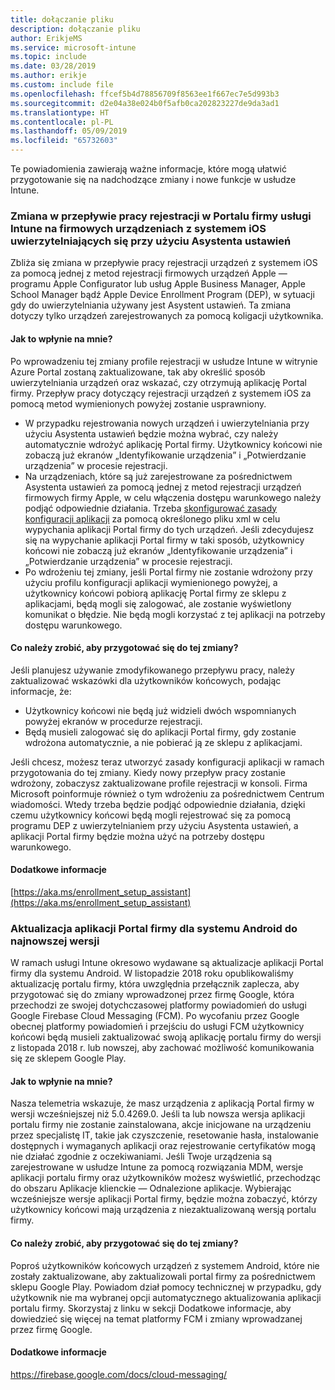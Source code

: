 ```yaml
---
title: dołączanie pliku
description: dołączanie pliku
author: ErikjeMS
ms.service: microsoft-intune
ms.topic: include
ms.date: 03/28/2019
ms.author: erikje
ms.custom: include file
ms.openlocfilehash: ffcef5b4d78856709f8563ee1f667ec7e5d993b3
ms.sourcegitcommit: d2e04a38e024b0f5afb0ca202823227de9da3ad1
ms.translationtype: HT
ms.contentlocale: pl-PL
ms.lasthandoff: 05/09/2019
ms.locfileid: "65732603"
---
```

Te powiadomienia zawierają ważne informacje, które mogą ułatwić przygotowanie się na nadchodzące zmiany i nowe funkcje w usłudze Intune. 

### <a name="change-in-enrollment-workflow-with-intune-company-portal-on-corporate-ios-devices-authenticating-with-setup-assistant----1927359---"></a>Zmiana w przepływie pracy rejestracji w Portalu firmy usługi Intune na firmowych urządzeniach z systemem iOS uwierzytelniających się przy użyciu Asystenta ustawień <!-- 1927359 -->
Zbliża się zmiana w przepływie pracy rejestracji urządzeń z systemem iOS za pomocą jednej z metod rejestracji firmowych urządzeń Apple — programu Apple Configurator lub usług Apple Business Manager, Apple School Manager bądź Apple Device Enrollment Program (DEP), w sytuacji gdy do uwierzytelniania używany jest Asystent ustawień. Ta zmiana dotyczy tylko urządzeń zarejestrowanych za pomocą koligacji użytkownika.

#### <a name="how-does-this-affect-me"></a>Jak to wpłynie na mnie?
Po wprowadzeniu tej zmiany profile rejestracji w usłudze Intune w witrynie Azure Portal zostaną zaktualizowane, tak aby określić sposób uwierzytelniania urządzeń oraz wskazać, czy otrzymują aplikację Portal firmy. Przepływ pracy dotyczący rejestracji urządzeń z systemem iOS za pomocą metod wymienionych powyżej zostanie usprawniony. 

- W przypadku rejestrowania nowych urządzeń i uwierzytelniania przy użyciu Asystenta ustawień będzie można wybrać, czy należy automatycznie wdrożyć aplikację Portal firmy. Użytkownicy końcowi nie zobaczą już ekranów „Identyfikowanie urządzenia” i „Potwierdzanie urządzenia” w procesie rejestracji.  
- Na urządzeniach, które są już zarejestrowane za pośrednictwem Asystenta ustawień za pomocą jednej z metod rejestracji urządzeń firmowych firmy Apple, w celu włączenia dostępu warunkowego należy podjąć odpowiednie działania. Trzeba [skonfigurować zasady konfiguracji aplikacji](https://aka.ms/enrollment_setup_assistant) za pomocą określonego pliku xml w celu wypychania aplikacji Portal firmy do tych urządzeń.  Jeśli zdecydujesz się na wypychanie aplikacji Portal firmy w taki sposób, użytkownicy końcowi nie zobaczą już ekranów „Identyfikowanie urządzenia” i „Potwierdzanie urządzenia” w procesie rejestracji. 
- Po wdrożeniu tej zmiany, jeśli Portal firmy nie zostanie wdrożony przy użyciu profilu konfiguracji aplikacji wymienionego powyżej, a użytkownicy końcowi pobiorą aplikację Portal firmy ze sklepu z aplikacjami, będą mogli się zalogować, ale zostanie wyświetlony komunikat o błędzie. Nie będą mogli korzystać z tej aplikacji na potrzeby dostępu warunkowego. 

#### <a name="what-do-i-need-to-do-to-prepare-for-this-change"></a>Co należy zrobić, aby przygotować się do tej zmiany?
Jeśli planujesz używanie zmodyfikowanego przepływu pracy, należy zaktualizować wskazówki dla użytkowników końcowych, podając informacje, że:

- Użytkownicy końcowi nie będą już widzieli dwóch wspomnianych powyżej ekranów w procedurze rejestracji. 
- Będą musieli zalogować się do aplikacji Portal firmy, gdy zostanie wdrożona automatycznie, a nie pobierać ją ze sklepu z aplikacjami. 

Jeśli chcesz, możesz teraz utworzyć zasady konfiguracji aplikacji w ramach przygotowania do tej zmiany. Kiedy nowy przepływ pracy zostanie wdrożony, zobaczysz zaktualizowane profile rejestracji w konsoli. Firma Microsoft poinformuje również o tym wdrożeniu za pośrednictwem Centrum wiadomości. Wtedy trzeba będzie podjąć odpowiednie działania, dzięki czemu użytkownicy końcowi będą mogli rejestrować się za pomocą programu DEP z uwierzytelnianiem przy użyciu Asystenta ustawień, a aplikacji Portal firmy będzie można użyć na potrzeby dostępu warunkowego.

#### <a name="additional-information"></a>Dodatkowe informacje 
[https://aka.ms/enrollment_setup_assistant](https://aka.ms/enrollment_setup_assistant)


### <a name="update-your-android-company-portal-app-to-the-latest-version---4536963--"></a>Aktualizacja aplikacji Portal firmy dla systemu Android do najnowszej wersji <!--4536963-->
W ramach usługi Intune okresowo wydawane są aktualizacje aplikacji Portal firmy dla systemu Android. W listopadzie 2018 roku opublikowaliśmy aktualizację portalu firmy, która uwzględnia przełącznik zaplecza, aby przygotować się do zmiany wprowadzonej przez firmę Google, która przechodzi ze swojej dotychczasowej platformy powiadomień do usługi Google Firebase Cloud Messaging (FCM). Po wycofaniu przez Google obecnej platformy powiadomień i przejściu do usługi FCM użytkownicy końcowi będą musieli zaktualizować swoją aplikację portalu firmy do wersji z listopada 2018 r. lub nowszej, aby zachować możliwość komunikowania się ze sklepem Google Play.

#### <a name="how-does-this-affect-me"></a>Jak to wpłynie na mnie?
Nasza telemetria wskazuje, że masz urządzenia z aplikacją Portal firmy w wersji wcześniejszej niż 5.0.4269.0. Jeśli ta lub nowsza wersja aplikacji portalu firmy nie zostanie zainstalowana, akcje inicjowane na urządzeniu przez specjalistę IT, takie jak czyszczenie, resetowanie hasła, instalowanie dostępnych i wymaganych aplikacji oraz rejestrowanie certyfikatów mogą nie działać zgodnie z oczekiwaniami. Jeśli Twoje urządzenia są zarejestrowane w usłudze Intune za pomocą rozwiązania MDM, wersje aplikacji portalu firmy oraz użytkowników możesz wyświetlić, przechodząc do obszaru Aplikacje klienckie — Odnalezione aplikacje. Wybierając wcześniejsze wersje aplikacji Portal firmy, będzie można zobaczyć, którzy użytkownicy końcowi mają urządzenia z niezaktualizowaną wersją portalu firmy.

#### <a name="what-do-i-need-to-do-to-prepare-for-this-change"></a>Co należy zrobić, aby przygotować się do tej zmiany?
Poproś użytkowników końcowych urządzeń z systemem Android, które nie zostały zaktualizowane, aby zaktualizowali portal firmy za pośrednictwem sklepu Google Play. Powiadom dział pomocy technicznej w przypadku, gdy użytkownik nie ma wybranej opcji automatycznego aktualizowania aplikacji portalu firmy. Skorzystaj z linku w sekcji Dodatkowe informacje, aby dowiedzieć się więcej na temat platformy FCM i zmiany wprowadzanej przez firmę Google.

#### <a name="additional-information"></a>Dodatkowe informacje
https://firebase.google.com/docs/cloud-messaging/